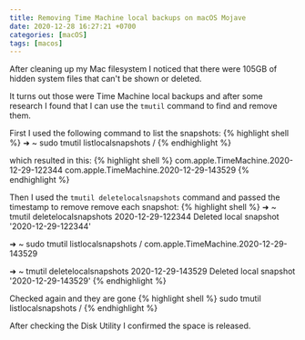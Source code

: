 ```yaml
---
title: Removing Time Machine local backups on macOS Mojave
date: 2020-12-28 16:27:21 +0700
categories: [macOS]
tags: [macos]
---
```


After cleaning up my Mac filesystem I noticed that there were 105GB of hidden system 
files that can't be shown or deleted.

It turns out those were Time Machine local backups and after some research I found that I can use
the `tmutil` command to find and remove them.

First I used the following command to list the snapshots:
{% highlight shell %}
➜  ~ sudo tmutil listlocalsnapshots /
{% endhighlight %}

which resulted in this:
{% highlight shell %}
com.apple.TimeMachine.2020-12-29-122344
com.apple.TimeMachine.2020-12-29-143529
{% endhighlight %}

Then I used the `tmutil deletelocalsnapshots` command and passed the timestamp to remove remove each snapshot:
{% highlight shell %}
➜  ~ tmutil deletelocalsnapshots 2020-12-29-122344
Deleted local snapshot '2020-12-29-122344'

➜  ~ sudo tmutil listlocalsnapshots /
com.apple.TimeMachine.2020-12-29-143529

➜  ~ tmutil deletelocalsnapshots 2020-12-29-143529
Deleted local snapshot '2020-12-29-143529'
{% endhighlight %}

Checked again and they are gone
{% highlight shell %}
sudo tmutil listlocalsnapshots /
{% endhighlight %}

After checking the Disk Utility I confirmed the space is released.